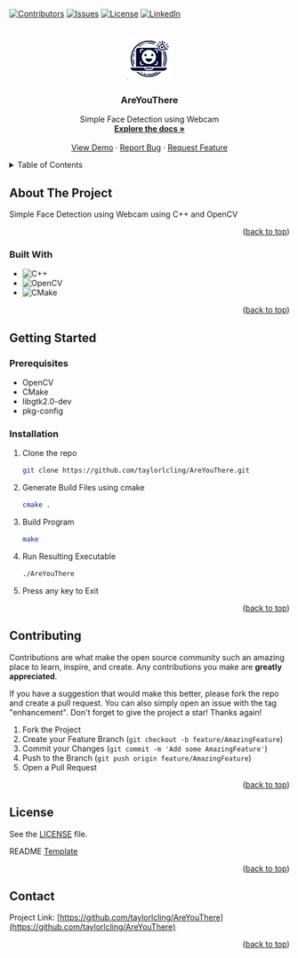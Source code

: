 <!-- Improved compatibility of back to top link: See: https://github.com/othneildrew/Best-README-Template/pull/73 -->
<a name="readme-top"></a>
<!--
*** Thanks for checking out the Best-README-Template. If you have a suggestion
*** that would make this better, please fork the repo and create a pull request
*** or simply open an issue with the tag "enhancement".
*** Don't forget to give the project a star!
*** Thanks again! Now go create something AMAZING! :D
-->



<!-- PROJECT SHIELDS -->
<!--
*** I'm using markdown "reference style" links for readability.
*** Reference links are enclosed in brackets [ ] instead of parentheses ( ).
*** See the bottom of this document for the declaration of the reference variables
*** for contributors-url, forks-url, etc. This is an optional, concise syntax you may use.
*** https://www.markdownguide.org/basic-syntax/#reference-style-links
-->
[![Contributors][contributors-shield]][contributors-url]
[![Issues][issues-shield]][issues-url]
[![License][license-shield]][license-url]
[![LinkedIn][linkedin-shield]][linkedin-url]

<!--
[![Forks][forks-shield]][forks-url]
[![Stargazers][stars-shield]][stars-url]
-->

<!-- PROJECT LOGO -->
<br />
<div align="center">
  <a href="https://github.com/taylorlcling/AreYouThere">
    <img src="AreYouThereLOGO.jpeg" alt="Logo" width="80" height="80">
  </a>

<h3 align="center">AreYouThere</h3>

  <p align="center">
    Simple Face Detection using Webcam
    <br />
    <a href="https://github.com/taylorlcling/AreYouThere"><strong>Explore the docs »</strong></a>
    <br />
    <br />
    <a href="https://github.com/taylorlcling/AreYouThere">View Demo</a>
    ·
    <a href="https://github.com/taylorlcling/AreYouThere/issues">Report Bug</a>
    ·
    <a href="https://github.com/taylorlcling/AreYouThere/issues">Request Feature</a>
  </p>
</div>



<!-- TABLE OF CONTENTS -->
<details>
  <summary>Table of Contents</summary>
  <ol>
    <li>
      <a href="#about-the-project">About The Project</a>
      <ul>
        <li><a href="#built-with">Built With</a></li>
      </ul>
    </li>
    <li>
      <a href="#getting-started">Getting Started</a>
      <ul>
        <li><a href="#prerequisites">Prerequisites</a></li>
        <li><a href="#installation">Installation</a></li>
      </ul>
    </li>
    <li><a href="#contributing">Contributing</a></li>
    <li><a href="#license">License</a></li>
    <li><a href="#contact">Contact</a></li>
  </ol>
</details>



<!-- ABOUT THE PROJECT -->
## About The Project

Simple Face Detection using Webcam using C++ and OpenCV

<p align="right">(<a href="#readme-top">back to top</a>)</p>


### Built With

* ![C++][C++]
* ![OpenCV][OpenCV]
* ![CMake][CMake]


<p align="right">(<a href="#readme-top">back to top</a>)</p>



<!-- GETTING STARTED -->
## Getting Started

### Prerequisites

* OpenCV
* CMake
* libgtk2.0-dev
* pkg-config


### Installation

1. Clone the repo
   ```sh
   git clone https://github.com/taylorlcling/AreYouThere.git
   ```
2. Generate Build Files using cmake
   ```sh
   cmake .
   ```
3. Build Program
   ```sh
   make
   ```
4. Run Resulting Executable
   ```sh
   ./AreYouThere
   ```
5. Press any key to Exit


<p align="right">(<a href="#readme-top">back to top</a>)</p>


<!-- CONTRIBUTING -->
## Contributing

Contributions are what make the open source community such an amazing place to learn, inspire, and create. Any contributions you make are **greatly appreciated**.

If you have a suggestion that would make this better, please fork the repo and create a pull request. You can also simply open an issue with the tag "enhancement".
Don't forget to give the project a star! Thanks again!

1. Fork the Project
2. Create your Feature Branch (`git checkout -b feature/AmazingFeature`)
3. Commit your Changes (`git commit -m 'Add some AmazingFeature'`)
4. Push to the Branch (`git push origin feature/AmazingFeature`)
5. Open a Pull Request

<p align="right">(<a href="#readme-top">back to top</a>)</p>



<!-- LICENSE -->
## License

See the [LICENSE](https://github.com/taylorlcling/AreYouThere/blob/master/LICENSE.txt) file.

README [Template](https://github.com/othneildrew/Best-README-Template)

<p align="right">(<a href="#readme-top">back to top</a>)</p>

<!-- CONTACT -->
## Contact

Project Link: [https://github.com/taylorlcling/AreYouThere](https://github.com/taylorlcling/AreYouThere)


<p align="right">(<a href="#readme-top">back to top</a>)</p>



<!-- MARKDOWN LINKS & IMAGES -->
<!-- https://www.markdownguide.org/basic-syntax/#reference-style-links -->
[contributors-shield]: https://img.shields.io/github/contributors/taylorlcling/AreYouThere.svg?style=for-the-badge
[contributors-url]: https://github.com/taylorlcling/AreYouThere/graphs/contributors
[forks-shield]: https://img.shields.io/github/forks/taylorlcling/AreYouThere.svg?style=for-the-badge
[forks-url]: https://github.com/taylorlcling/AreYouThere/network/members
[stars-shield]: https://img.shields.io/github/stars/taylorlcling/AreYouThere.svg?style=for-the-badge
[stars-url]: https://github.com/taylorlcling/AreYouThere/stargazers
[issues-shield]: https://img.shields.io/github/issues/taylorlcling/AreYouThere.svg?style=for-the-badge
[issues-url]: https://github.com/taylorlcling/AreYouThere/issues
[license-shield]: https://img.shields.io/github/license/taylorlcling/AreYouThere.svg?style=for-the-badge
[license-url]: https://github.com/taylorlcling/AreYouThere/blob/master/LICENSE.txt
[linkedin-shield]: https://img.shields.io/badge/-LinkedIn-black.svg?style=for-the-badge&logo=linkedin&colorB=555
[linkedin-url]: https://linkedin.com/in/TaylorLCling
[product-screenshot]: images/screenshot.png
[OpenCV]: https://img.shields.io/badge/opencv-%23white.svg?style=for-the-badge&logo=opencv&logoColor=white
[C++]: https://img.shields.io/badge/c++-%2300599C.svg?style=for-the-badge&logo=c%2B%2B&logoColor=white
[CMake]: https://img.shields.io/badge/CMake-%23008FBA.svg?style=for-the-badge&logo=cmake&logoColor=white
